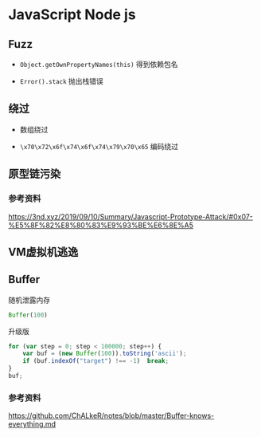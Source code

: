 # JavaScript Node js

## Fuzz

- ``Object.getOwnPropertyNames(this)`` 得到依赖包名

- ``Error().stack`` 抛出栈错误

## 绕过

- 数组绕过

- `\x70\x72\x6f\x74\x6f\x74\x79\x70\x65` 编码绕过

## 原型链污染

### 参考资料

https://3nd.xyz/2019/09/10/Summary/Javascript-Prototype-Attack/#0x07-%E5%8F%82%E8%80%83%E9%93%BE%E6%8E%A5

## VM虚拟机逃逸

## Buffer

随机泄露内存
```js
Buffer(100)
```

升级版
```js
for (var step = 0; step < 100000; step++) {
    var buf = (new Buffer(100)).toString('ascii');
    if (buf.indexOf("target") !== -1)  break;
}
buf;
```


### 参考资料

https://github.com/ChALkeR/notes/blob/master/Buffer-knows-everything.md
